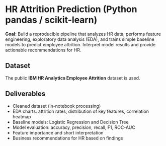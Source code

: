 # HR Attrition Prediction (Python pandas / scikit-learn)


**Goal:** Build a reproducible pipeline that analyzes HR data, performs feature engineering, exploratory data analysis (EDA), and trains simple baseline models to predict employee attrition. Interpret model results and provide actionable recommendations for HR.


## Dataset
The public **IBM HR Analytics Employee Attrition** dataset is used. 


## Deliverables
- Cleaned dataset (in-notebook processing)
- EDA charts: attrition rates, distribution of key features, correlation heatmap
- Baseline models: Logistic Regression and Decision Tree
- Model evaluation: accuracy, precision, recall, F1, ROC-AUC
- Feature importance and short interpretation
- Business recommendations for HR based on findings
